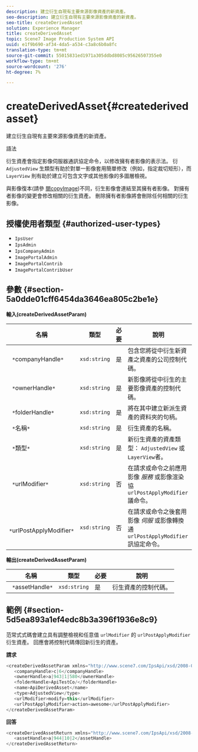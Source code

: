 ```yaml
---
description: 建立衍生自現有主要來源影像資產的新資產。
seo-description: 建立衍生自現有主要來源影像資產的新資產。
seo-title: createDerivedAsset
solution: Experience Manager
title: createDerivedAsset
topic: Scene7 Image Production System API
uuid: e1f9b690-af34-4da5-a534-c3a8c6b0a8fc
translation-type: tm+mt
source-git-commit: 55015831ed1971a305ddbd8085c95626507355e0
workflow-type: tm+mt
source-wordcount: '276'
ht-degree: 7%

---
```



# createDerivedAsset{#createderivedasset}

建立衍生自現有主要來源影像資產的新資產。

語法

<!--<a id="section_FE43FF204ED644C2AC901AF45982E942"></a>-->

衍生資產會指定影像伺服器通訊協定命令，以修改擁有者影像的表示法。 衍 `AdjustedView` 生類型有助於對單一影像套用簡單修改（例如，指定裁切矩形），而 `LayerView` 則有助於建立可包含文字或其他影像的多圖層檢視。

與影像復本(請參 [閱copyImage](../../../operations/c-operations-intro/c-methods/r-copy-image.md#reference-0785131e690b4ad08be69172023f35d0))不同，衍生影像會連結至其擁有者影像。 對擁有者影像的變更會修改相關的衍生資產。 刪除擁有者影像將會刪除任何相關的衍生影像。

## 授權使用者類型 {#authorized-user-types}

* `IpsUser`
* `IpsAdmin`
* `IpsCompanyAdmin`
* `ImagePortalAdmin`
* `ImagePortalContrib`
* `ImagePortalContribUser`

## 參數 {#section-5a0dde01cff6454da3646ea805c2be1e}

**輸入(createDerivedAssetParam)**

| 名稱 | 類型 | 必要 | 說明 |
|---|---|---|---|
| ` *`companyHandle`*` | `xsd:string` | 是 | 包含您將從中衍生新資產之資產的公司控制代碼。 |
| ` *`ownerHandle`*` | `xsd:string` | 是 | 新影像將從中衍生的主要影像資產的控制代碼。 |
| ` *`folderHandle`*` | `xsd:string` | 是 | 將在其中建立新派生資產的資料夾的句柄。 |
| ` *`名稱`*` | `xsd:string` | 是 | 衍生資產的名稱。 |
| ` *`類型`*` | `xsd:string` | 是 | 新衍生資產的資產類型： `AdjustedView` 或 `LayerView`者。 |
| ` *`urlModifier`*` | `xsd:string` | 否 | 在請求或命令之前應用影像 *服務* 或影像渲染協 `urlPostApplyModifier` 議命令。 |
| ` *`urlPostApplyModifier`*` | `xsd:string` | 否 | 在請求或命令之後套用影像 *伺服* 或影像轉換通 `urlPostApplyModifier` 訊協定命令。 |

**輸出(createDerivedAssetParam)**

| 名稱 | 類型 | 必要 | 說明 |
|---|---|---|---|
| ` *`assetHandle`*` | `xsd:string` | 是 | 衍生資產的控制代碼。 |

## 範例 {#section-5d5ea893a1ef4edc8b3a396f1936e8c9}

范常式式碼會建立具有調整檢視和任意值 `urlModifier` 的 `urlPostApplyModifier` 衍生資產。 回應會將控制代碼傳回新衍生的資產。

**請求**

```java
<createDerivedAssetParam xmlns="http://www.scene7.com/IpsApi/xsd/2008-01-15">
   <companyHandle>c|6</companyHandle>
   <ownerHandle>a|943|1|580</ownerHandle>
   <folderHandle>ApiTestCo/</folderHandle>
   <name>ApiDerivedAsset</name>
   <type>AdjustedView</type>
   <urlModifier>modify=this</urlModifier>
   <urlPostApplyModifier>action=awesome</urlPostApplyModifier>
</createDerivedAssetParam>
```

**回答**

```java
<createDerivedAssetReturn xmlns="http://www.scene7.com/IpsApi/xsd/2008-01-15">
   <assetHandle>a|944|10|2</assetHandle>
</createDerivedAssetReturn>
```

